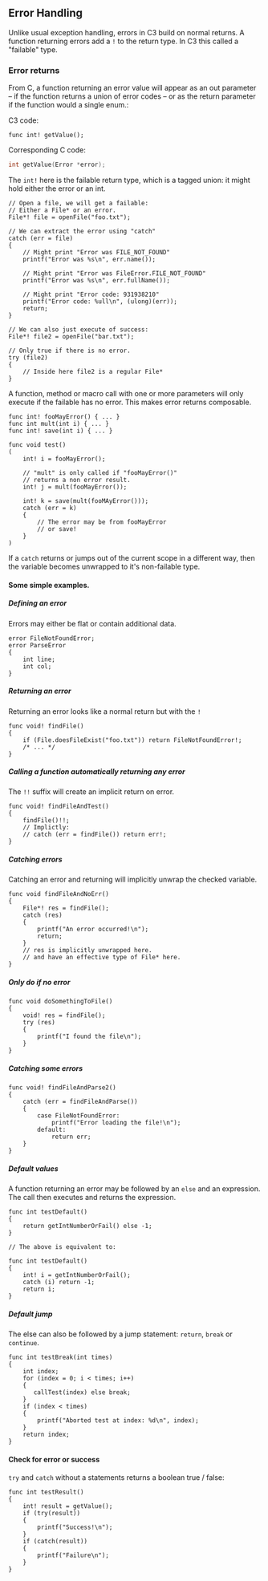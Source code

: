 ## Error Handling

Unlike usual exception handling, errors in C3 build on normal returns. A function returning errors add a `!` to the return type. In C3 this called a "failable" type.

### Error returns

From C, a function returning an error value will appear as an out parameter – if the function returns a union of error codes – or as the return parameter if the function would a single enum.:

C3 code:
```
func int! getValue();
```

Corresponding C code:
```c
int getValue(Error *error);
```

The `int!` here is the failable return type, which is a tagged union: it might hold either the error or an int.

```
// Open a file, we will get a failable:
// Either a File* or an error.
File*! file = openFile("foo.txt");

// We can extract the error using "catch"
catch (err = file)
{
    // Might print "Error was FILE_NOT_FOUND"
    printf("Error was %s\n", err.name()); 
    
    // Might print "Error was FileError.FILE_NOT_FOUND"
    printf("Error was %s\n", err.fullName()); 
    
    // Might print "Error code: 931938210"
    printf("Error code: %ull\n", (ulong)(err)); 
    return;
}

// We can also just execute of success:
File*! file2 = openFile("bar.txt");

// Only true if there is no error.
try (file2)
{
    // Inside here file2 is a regular File*
}
```

A function, method or macro call with one or more parameters will only execute if the failable has no error. This makes error returns composable. 

```
func int! fooMayError() { ... }
func int mult(int i) { ... }
func int! save(int i) { ... }

func void test()
(
    int! i = fooMayError();
    
    // "mult" is only called if "fooMayError()"
    // returns a non error result.
    int! j = mult(fooMayError());
    
    int! k = save(mult(fooMAyError()));
    catch (err = k)
    {
        // The error may be from fooMayError
        // or save!
    }    
)
```

If a `catch` returns or jumps out of the current scope in a different way, then the variable becomes
unwrapped to it's non-failable type. 

#### Some simple examples.

##### Defining an error

Errors may either be flat or contain additional data.

```
error FileNotFoundError;
error ParseError
{
    int line;
    int col;
}
```

##### Returning an error

Returning an error looks like a normal return but with the `!`

```
func void! findFile()
{
    if (File.doesFileExist("foo.txt")) return FileNotFoundError!;
    /* ... */
}
```

##### Calling a function automatically returning any error

The `!!` suffix will create an implicit return on error.

```
func void! findFileAndTest()
{
    findFile()!!;
    // Implictly:
    // catch (err = findFile()) return err!;
}
```

##### Catching errors

Catching an error and returning will implicitly unwrap the checked variable.

```
func void findFileAndNoErr()
{
    File*! res = findFile();    
    catch (res)
    {
        printf("An error occurred!\n");
        return;
    }
    // res is implicitly unwrapped here.
    // and have an effective type of File* here.
}
```

##### Only do if no error

```
func void doSomethingToFile()
{
    void! res = findFile();    
    try (res)
    {
        printf("I found the file\n");
    }
}
```

##### Catching some errors

```
func void! findFileAndParse2()
{
    catch (err = findFileAndParse())
    {
        case FileNotFoundError:
            printf("Error loading the file!\n");
        default:
            return err;
    }
}
```


##### Default values

A function returning an error may be followed by an `else` and an expression. The call then executes and returns the expression.

```
func int testDefault()
{
    return getIntNumberOrFail() else -1;
}

// The above is equivalent to:

func int testDefault()
{
    int! i = getIntNumberOrFail();    
    catch (i) return -1;
    return i;
}

```

##### Default jump

The else can also be followed by a jump statement: `return`, `break` or `continue`.

```
func int testBreak(int times)
{
    int index;
    for (index = 0; i < times; i++)
    {
       callTest(index) else break; 
    }
    if (index < times)
    {
        printf("Aborted test at index: %d\n", index);
    }
    return index;
}
```

#### Check for error or success

`try` and `catch` without a statements returns a boolean true / false:

```
func int testResult()
{
    int! result = getValue();
    if (try(result))
    {
        printf("Success!\n");
    }
    if (catch(result))
    {
        printf("Failure\n");
    }
}
```

